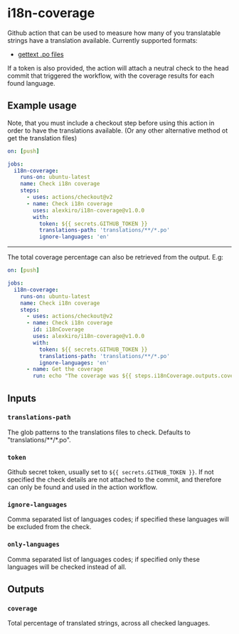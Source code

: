 # i18n-coverage

Github action that can be used to measure how many of you translatable strings 
have a translation available. Currently supported formats:

 - [gettext .po files](https://www.gnu.org/software/gettext/manual/html_node/PO-Files.html)

If a token is also provided, the action will attach a neutral check to the head commit that triggered 
the workflow, with the coverage results for each found language.
  
## Example usage

Note, that you must include a checkout step before using this action in order to have the 
translations available. (Or any other alternative method ot get the translation files) 

```yaml
on: [push]

jobs:
  i18n-coverage:
    runs-on: ubuntu-latest
    name: Check i18n coverage
    steps:
      - uses: actions/checkout@v2
      - name: Check i18n coverage
        uses: alexkiro/i18n-coverage@v1.0.0
        with:
          token: ${{ secrets.GITHUB_TOKEN }}
          translations-path: 'translations/**/*.po'
          ignore-languages: 'en'
```

---

The total coverage percentage can also be retrieved from the output. E.g:

```yaml
on: [push]

jobs:
  i18n-coverage:
    runs-on: ubuntu-latest
    name: Check i18n coverage
    steps:
      - uses: actions/checkout@v2
      - name: Check i18n coverage
        id: i18nCoverage
        uses: alexkiro/i18n-coverage@v1.0.0
        with:
          token: ${{ secrets.GITHUB_TOKEN }}
          translations-path: 'translations/**/*.po'
          ignore-languages: 'en'
      - name: Get the coverage
        run: echo "The coverage was ${{ steps.i18nCoverage.outputs.coverage }}"
```
  

## Inputs

### `translations-path`

The glob patterns to the translations files to check. Defaults to "translations/**/*.po". 

### `token`

Github secret token, usually set to `${{ secrets.GITHUB_TOKEN }}`. If not specified the check details
are not attached to the commit, and therefore can only be found and used in the action workflow.

### `ignore-languages`

Comma separated list of languages codes; if specified these languages will be excluded from the check.

### `only-languages`

Comma separated list of languages codes; if specified only these languages will be checked instead of all. 

## Outputs

### `coverage`

Total percentage of translated strings, across all checked languages.
